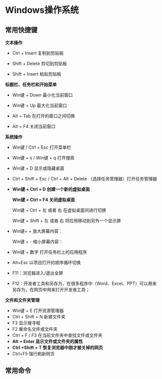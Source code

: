 # Windows操作系统

## 常用快捷键

**文本操作**

- Ctrl + Insert 复制到剪贴板

- Shift + Delete 剪切到剪贴板

- Shift + Insert 粘贴剪贴板

**标题栏、任务栏和开始菜单**

- Win键 + Down 最小化当前窗口

- Win键 + Up 最大化当前窗口
- Alt + Tab 在打开的窗口之间切换
- Alt + F4  关闭当前窗口


**系统操作**

- Win键 / Ctrl + Esc 打开菜单栏

- Win键 + s / Win键 + q 打开搜索

- Win键 + D 显示或隐藏桌面

- Ctrl + Shift + Esc / Ctrl + Alt + Delete （选择任务管理器）打开任务管理器

- **Win键 + Ctrl + D  创建一个新的虚拟桌面**

  **Win键 + Ctrl + F4  关闭虚拟桌面**

  Win键 + Ctrl + 左 或者 右 在虚拟桌面间进行切换

  Win键 + Shift + 左 或者 右  将应用移动到另外一个显示屏

- Win键+ + 放大屏幕内容： 

  Win键 + - 缩小屏幕内容： 

- Win键 + 数字 打开任务栏上的应用程序

- Alt+Esc 以项目打开的顺序循环切换

- F11：浏览器进入/退出全屏

- F12：开发者工具和另存为，在很多程序中（Word、Excel、PPT）可以用来另存为，在网页中用来打开开发者工具；

**文件和文件夹管理**

- Win键 + E  打开资源管理器
- Ctrl + Shift + N  新建文件夹
- F3  显示搜寻框
- F2  重命名文件或文件夹
- Ctrl + F / F3  在当前文件夹中查找文件或文件夹 
- **Alt + Enter 显示文件或文件夹的属性**
- **Ctrl +Shift + T 恢复浏览器中刚才被关掉的网页**
- Ctrl+F5 强行刷新网页

## 常用命令

